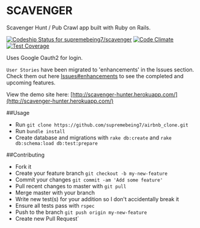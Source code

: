 SCAVENGER
===========

Scavenger Hunt / Pub Crawl app built with Ruby on Rails.

[ ![Codeship Status for supremebeing7/scavenger](https://codeship.io/projects/ff132060-483c-0132-f391-3e765e74a88f/status)](https://codeship.io/projects/45838)
[![Code Climate](https://codeclimate.com/github/supremebeing7/scavenger/badges/gpa.svg)](https://codeclimate.com/github/supremebeing7/scavenger)
[![Test Coverage](https://codeclimate.com/github/supremebeing7/scavenger/badges/coverage.svg)](https://codeclimate.com/github/supremebeing7/scavenger)

Uses Google Oauth2 for login.

`User Stories` have been migrated to 'enhancements' in the Issues section. Check them out here [Issues#enhancements](https://github.com/supremebeing7/scavenger/issues?labels=enhancement&page=1&state=open) to see the completed and upcoming features.

View the demo site here:
[http://scavenger-hunter.herokuapp.com/](http://scavenger-hunter.herokuapp.com/)

##Usage

* Run `git clone https://github.com/supremebeing7/airbnb_clone.git`
* Run `bundle install`
* Create database and migrations with `rake db:create` and `rake db:schema:load db:test:prepare`

##Contributing

* Fork it
* Create your feature branch `git checkout -b my-new-feature`
* Commit your changes `git commit -am 'Add some feature'`
* Pull recent changes to master with `git pull`
* Merge master with your branch
* Write new test(s) for your addition so I don't accidentally break it
* Ensure all tests pass with `rspec`
* Push to the branch `git push origin my-new-feature`
* Create new Pull Request`

